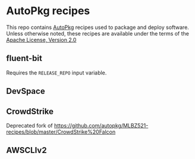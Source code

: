 # AutoPkg recipes

This repo contains [AutoPkg](https://github.com/autopkg/autopkg) recipes used to package and deploy software. Unless otherwise noted, these recipes are available under the terms of the [Apache License, Version 2.0](http://www.apache.org/licenses/LICENSE-2.0.txt)

## fluent-bit

Requires the `RELEASE_REPO` input variable.

## DevSpace

## CrowdStrike

Deprecated fork of https://github.com/autopkg/MLBZ521-recipes/blob/master/CrowdStrike%20Falcon

## AWSCLIv2